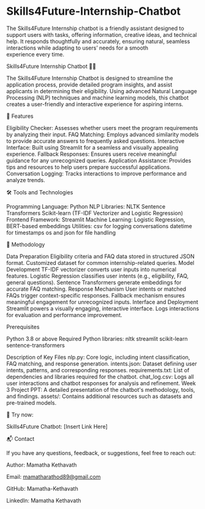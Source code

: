 # Skills4Future-Internship-Chatbot
The Skills4Future Internship chatbot is a friendly assistant designed to support users with tasks, offering information, creative ideas, and technical help. It responds thoughtfully and accurately, ensuring natural, seamless interactions while adapting to users’ needs for a smooth experience every time.

Skills4Future Internship Chatbot 🤖🚀

The Skills4Future Internship Chatbot is designed to streamline the application process, provide detailed program insights, and assist applicants in determining their eligibility. Using advanced Natural Language Processing (NLP) techniques and machine learning models, this chatbot creates a user-friendly and interactive experience for aspiring interns.


🚀 Features

Eligibility Checker: Assesses whether users meet the program requirements by analyzing their input.
FAQ Matching: Employs advanced similarity models to provide accurate answers to frequently asked questions.
Interactive Interface: Built using Streamlit for a seamless and visually appealing experience.
Fallback Responses: Ensures users receive meaningful guidance for any unrecognized queries.
Application Assistance: Provides tips and resources to help users prepare successful applications.
Conversation Logging: Tracks interactions to improve performance and analyze trends.


🛠 Tools and Technologies

Programming Language: Python
NLP Libraries:
NLTK
Sentence Transformers
Scikit-learn (TF-IDF Vectorizer and Logistic Regression)
Frontend Framework: Streamlit
Machine Learning: Logistic Regression, BERT-based embeddings
Utilities:
csv for logging conversations
datetime for timestamps
os and json for file handling


🧠 Methodology

Data Preparation
Eligibility criteria and FAQ data stored in structured JSON format.
Customized dataset for common internship-related queries.
Model Development
TF-IDF vectorizer converts user inputs into numerical features.
Logistic Regression classifies user intents (e.g., eligibility, FAQ, general questions).
Sentence Transformers generate embeddings for accurate FAQ matching.
Response Mechanism
User intents or matched FAQs trigger context-specific responses.
Fallback mechanism ensures meaningful engagement for unrecognized inputs.
Interface and Deployment
Streamlit powers a visually engaging, interactive interface.
Logs interactions for evaluation and performance improvement.




Prerequisites

Python 3.8 or above
Required Python libraries:
nltk
streamlit
scikit-learn
sentence-transformers



Description of Key Files
nlp.py: Core logic, including intent classification, FAQ matching, and response generation.
intents.json: Dataset defining user intents, patterns, and corresponding responses.
requirements.txt: List of dependencies and libraries required for the chatbot.
chat_log.csv: Logs all user interactions and chatbot responses for analysis and refinement.
Week 3 Project PPT: A detailed presentation of the chatbot's methodology, tools, and findings.
assets/: Contains additional resources such as datasets and pre-trained models.



🤖 Try now:

Skills4Future Chatbot: [Insert Link Here]



📬 Contact

If you have any questions, feedback, or suggestions, feel free to reach out:

Author: Mamatha Kethavath

Email: mamatharathod89@gmail.com

GitHub: Mamatha-Kethavath

LinkedIn: Mamatha Kethavath
